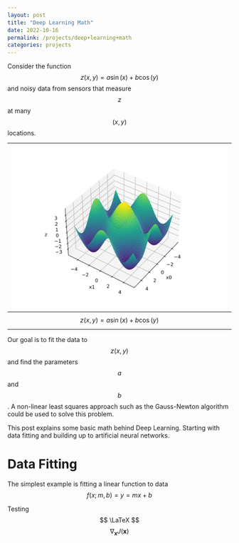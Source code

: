 ```yaml
---
layout: post
title: "Deep Learning Math"
date: 2022-10-16
permalink: /projects/deep+learning+math
categories: projects
---
```


Consider the function $$ z(x, y) = a \sin(x) + b \cos(y) $$ and noisy data from sensors that measure $$ z $$ at many $$ (x, y) $$ locations.

| ![](/assets/plot.svg) | 
|:--:| 
| $$ z(x, y) = a \sin(x) + b \cos(y) $$ |

Our goal is to fit the data to $$ z(x, y) $$ and find the parameters $$ a $$ and $$ b $$. A non-linear least squares approach such as the Gauss-Newton algorithm could be used to solve this problem.

This post explains some basic math behind Deep Learning. Starting with data fitting and building up to artificial neural networks.

# Data Fitting

The simplest example is fitting a linear function to data $$ f(x; m, b) = y = mx + b $$

Testing $$ \LaTeX $$ $$ \nabla_{\boldsymbol{x}} J(\boldsymbol{x}) $$
